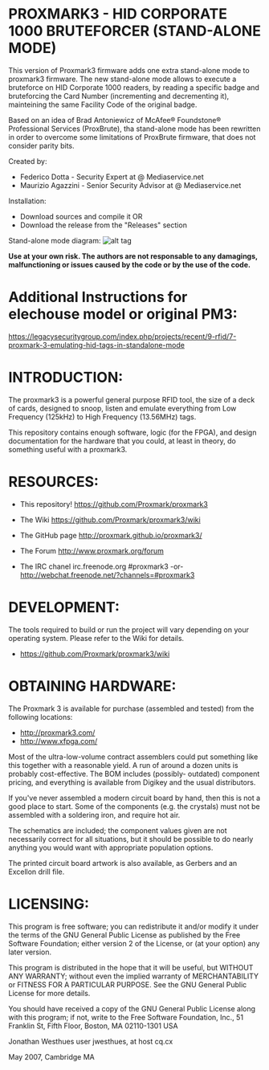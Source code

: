 # PROXMARK3 - HID CORPORATE 1000 BRUTEFORCER (STAND-ALONE MODE)

This version of Proxmark3 firmware adds one extra stand-alone mode to proxmark3 firmware.
The new stand-alone mode allows to execute a bruteforce on HID Corporate 1000 readers, by reading a specific badge
and bruteforcing the Card Number (incrementing and decrementing it), mainteining the same Facility Code of the 
original badge.

Based on an idea of Brad Antoniewicz of McAfee® Foundstone® Professional Services (ProxBrute), tha stand-alone mode has been
rewritten in order to overcome some limitations of ProxBrute firmware, that does not consider parity bits.

Created by:
- Federico Dotta - Security Expert at @ Mediaservice.net
- Maurizio Agazzini - Senior Security Advisor at @ Mediaservice.net

Installation:
- Download sources and compile it OR
- Download the release from the "Releases" section

Stand-alone mode diagram:
![alt tag](https://raw.githubusercontent.com/federicodotta/proxmark3/master/StandAloneModeDiagram.png)

**Use at your own risk. The authors are not responsable to any damagings, malfunctioning or issues caused by the code or by the use of the code.**

# Additional Instructions for elechouse model or original PM3:
https://legacysecuritygroup.com/index.php/projects/recent/9-rfid/7-proxmark-3-emulating-hid-tags-in-standalone-mode

# INTRODUCTION:

The proxmark3 is a powerful general purpose RFID tool, the size of a deck
of cards, designed to snoop, listen and emulate everything from
Low Frequency (125kHz) to High Frequency (13.56MHz) tags.

This repository contains enough software, logic (for the FPGA), and design
documentation for the hardware that you could, at least in theory,
do something useful with a proxmark3.

# RESOURCES:

   * This repository!
      https://github.com/Proxmark/proxmark3
      
   * The Wiki
      https://github.com/Proxmark/proxmark3/wiki
      
   * The GitHub page
      http://proxmark.github.io/proxmark3/
      
   * The Forum
      http://www.proxmark.org/forum
      
   * The IRC chanel
       irc.freenode.org #proxmark3
       -or-
       http://webchat.freenode.net/?channels=#proxmark3
   
# DEVELOPMENT:

The tools required to build  or run the project will vary depending on
your operating system. Please refer to the Wiki for details.

   * https://github.com/Proxmark/proxmark3/wiki

# OBTAINING HARDWARE:

The Proxmark 3 is available for purchase (assembled and tested) from the
following locations:

   * http://proxmark3.com/
   * http://www.xfpga.com/

Most of the ultra-low-volume contract assemblers could put
something like this together with a reasonable yield. A run of around
a dozen units is probably cost-effective. The BOM includes (possibly-
outdated) component pricing, and everything is available from Digikey
and the usual distributors.

If you've never assembled a modern circuit board by hand, then this is
not a good place to start. Some of the components (e.g. the crystals)
must not be assembled with a soldering iron, and require hot air.

The schematics are included; the component values given are not
necessarily correct for all situations, but it should be possible to do
nearly anything you would want with appropriate population options.

The printed circuit board artwork is also available, as Gerbers and an
Excellon drill file.


# LICENSING:

This program is free software; you can redistribute it and/or modify
it under the terms of the GNU General Public License as published by
the Free Software Foundation; either version 2 of the License, or
(at your option) any later version.

This program is distributed in the hope that it will be useful,
but WITHOUT ANY WARRANTY; without even the implied warranty of
MERCHANTABILITY or FITNESS FOR A PARTICULAR PURPOSE.  See the
GNU General Public License for more details.

You should have received a copy of the GNU General Public License
along with this program; if not, write to the Free Software
Foundation, Inc., 51 Franklin St, Fifth Floor, Boston, MA  02110-1301  USA


Jonathan Westhues
user jwesthues, at host cq.cx

May 2007, Cambridge MA
